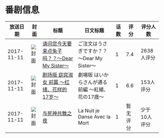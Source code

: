 # 番剧信息

|放送日期|封面|标题|日文标题|话数|评分|评分人数|
|---|---|---|---|---|---|---|
|2017-11-11|![封面](https://lain.bgm.tv/pic/cover/c/b3/62/181995_cvvj4.jpg)|[请问您今天要来点兔子吗？？～Dear My Sister～](https://bangumi.tv/subject/181995)|ご注文はうさぎですか？？～Dear My Sister～|1|7.4|2638人评分|
|2017-11-11|![封面](https://lain.bgm.tv/pic/cover/c/8e/52/184151_w5w84.jpg)|[剧场版 窈窕淑女 前篇 ～红绪、花样的17岁～](https://bangumi.tv/subject/184151)|劇場版 はいからさんが通る 前編 ～紅緒、花の17歳～|1|6.6|153人评分|
|2017-11-11|![封面](https://lain.bgm.tv/pic/cover/c/e8/c4/239292_yZ4pZ.jpg)|[与死神共舞之夜](https://bangumi.tv/subject/239292)|La Nuit je Danse Avec la Mort|1|暂无评分|少于10人评分|
